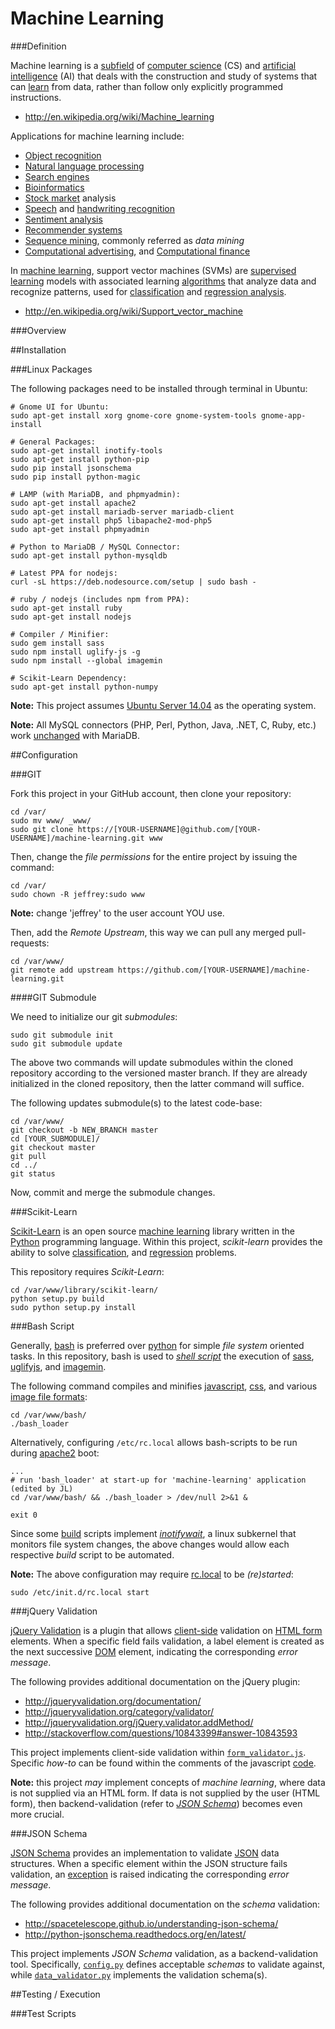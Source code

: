 Machine Learning
================

###Definition

Machine learning is a [subfield](http://en.wikipedia.org/wiki/Academic_disciplines) of [computer science](http://en.wikipedia.org/wiki/Computer_science) (CS) and [artificial intelligence](http://en.wikipedia.org/wiki/Artificial_intelligence) (AI) that deals with the construction and study of systems that can [learn](http://en.wikipedia.org/wiki/Learning) from data, rather than follow only explicitly programmed instructions.

- http://en.wikipedia.org/wiki/Machine_learning

Applications for machine learning include:

- [Object recognition](http://en.wikipedia.org/wiki/Object_recognition)
- [Natural language processing](http://en.wikipedia.org/wiki/Natural_language_processing)
- [Search engines](http://en.wikipedia.org/wiki/Search_engines)
- [Bioinformatics](http://en.wikipedia.org/wiki/Bioinformatics)
- [Stock market](http://en.wikipedia.org/wiki/Stock_market) analysis
- [Speech](http://en.wikipedia.org/wiki/Speech_recognition) and [handwriting recognition](http://en.wikipedia.org/wiki/Speech_recognition)
- [Sentiment analysis](http://en.wikipedia.org/wiki/Sentiment_analysis)
- [Recommender systems](http://en.wikipedia.org/wiki/Recommender_system)
- [Sequence mining](http://en.wikipedia.org/wiki/Sequence_mining), commonly referred as *data mining*
- [Computational advertising](http://en.wikipedia.org/wiki/Computational_advertising), and [Computational finance](http://en.wikipedia.org/wiki/Computational_finance)

In [machine learning](http://en.wikipedia.org/wiki/Machine_learning), support vector machines (SVMs) are [supervised learning](http://en.wikipedia.org/wiki/Supervised_learning) models with associated learning [algorithms](http://en.wikipedia.org/wiki/Algorithm) that analyze data and recognize patterns, used for [classification](http://en.wikipedia.org/wiki/Statistical_classification) and [regression analysis](http://en.wikipedia.org/wiki/Regression_analysis). 

- http://en.wikipedia.org/wiki/Support_vector_machine

###Overview

##Installation

###Linux Packages

The following packages need to be installed through terminal in Ubuntu:

```
# Gnome UI for Ubuntu:
sudo apt-get install xorg gnome-core gnome-system-tools gnome-app-install

# General Packages:
sudo apt-get install inotify-tools
sudo apt-get install python-pip
sudo pip install jsonschema
sudo pip install python-magic

# LAMP (with MariaDB, and phpmyadmin):
sudo apt-get install apache2
sudo apt-get install mariadb-server mariadb-client
sudo apt-get install php5 libapache2-mod-php5
sudo apt-get install phpmyadmin

# Python to MariaDB / MySQL Connector:
sudo apt-get install python-mysqldb

# Latest PPA for nodejs:
curl -sL https://deb.nodesource.com/setup | sudo bash -

# ruby / nodejs (includes npm from PPA):
sudo apt-get install ruby
sudo apt-get install nodejs

# Compiler / Minifier:
sudo gem install sass
sudo npm install uglify-js -g
sudo npm install --global imagemin

# Scikit-Learn Dependency:
sudo apt-get install python-numpy
```

**Note:** This project assumes [Ubuntu Server 14.04](http://www.ubuntu.com/download/server) as the operating system.

**Note:** All MySQL connectors (PHP, Perl, Python, Java, .NET, C, Ruby, etc.) work [unchanged](https://mariadb.com/kb/en/mariadb/faq/mariadb-vs-mysql-compatibility/) with MariaDB.

##Configuration

###GIT

Fork this project in your GitHub account, then clone your repository:

```
cd /var/
sudo mv www/ _www/
sudo git clone https://[YOUR-USERNAME]@github.com/[YOUR-USERNAME]/machine-learning.git www
```

Then, change the *file permissions* for the entire project by issuing the command:

```
cd /var/
sudo chown -R jeffrey:sudo www
```

**Note:** change 'jeffrey' to the user account YOU use.

Then, add the *Remote Upstream*, this way we can pull any merged pull-requests:

```
cd /var/www/
git remote add upstream https://github.com/[YOUR-USERNAME]/machine-learning.git
```

####GIT Submodule

We need to initialize our git *submodules*:

```
sudo git submodule init
sudo git submodule update
```

The above two commands will update submodules within the cloned repository according to the versioned master branch. If they are already initialized in the cloned repository, then the latter command will suffice.

The following updates submodule(s) to the latest code-base:

```
cd /var/www/
git checkout -b NEW_BRANCH master
cd [YOUR_SUBMODULE]/
git checkout master
git pull
cd ../
git status
```

Now, commit and merge the submodule changes.

###Scikit-Learn

[Scikit-Learn](http://scikit-learn.org/stable/) is an open source [machine learning](http://en.wikipedia.org/wiki/Machine_learning) library written in the [Python](http://en.wikipedia.org/wiki/Python_(programming_language)) programming language.  Within this project, *scikit-learn* provides the ability to solve [classification](http://scikit-learn.org/stable/modules/svm.html#classification), and [regression](http://scikit-learn.org/stable/modules/svm.html#regression) problems.

This repository requires *Scikit-Learn*:

```
cd /var/www/library/scikit-learn/
python setup.py build
sudo python setup.py install
```

###Bash Script

Generally, [bash](http://en.wikipedia.org/wiki/Bash_(Unix_shell)) is preferred over [python](http://en.wikipedia.org/wiki/Python_(programming_language)) for simple *file system* oriented tasks. In this repository, bash is used to [*shell script*](http://en.wikipedia.org/wiki/Shell_script) the execution of [sass](http://sass-lang.com/documentation/file.SASS_REFERENCE.html), [uglifyjs](https://www.npmjs.org/package/uglify-js#usage), and [imagemin](https://www.npmjs.org/package/imagemin#usage).

The following command compiles and minifies [javascript](http://en.wikipedia.org/wiki/JavaScript), [css](http://en.wikipedia.org/wiki/Cascading_Style_Sheets), and various [image file formats](http://en.wikipedia.org/wiki/Image_file_formats):

```
cd /var/www/bash/
./bash_loader
```

Alternatively, configuring `/etc/rc.local` allows bash-scripts to be run during [apache2](https://help.ubuntu.com/10.04/serverguide/httpd.html) boot:

```
...
# run 'bash_loader' at start-up for 'machine-learning' application (edited by JL)
cd /var/www/bash/ && ./bash_loader > /dev/null 2>&1 &

exit 0
```

Since some [build](https://github.com/jeff1evesque/machine-learning/tree/master/bash/build/) scripts implement [*inotifywait*](http://linux.die.net/man/1/inotifywait), a linux subkernel that monitors file system changes, the above changes would allow each respective *build* script to be automated.

**Note:** The above configuration may require [rc.local](http://www.linux.com/news/enterprise/systems-management/8116-an-introduction-to-services-runlevels-and-rcd-scripts) to be *(re)started*:

```
sudo /etc/init.d/rc.local start
```

###jQuery Validation

[jQuery Validation](http://jqueryvalidation.org/) is a plugin that allows [client-side](http://en.wikipedia.org/wiki/Client-side) validation on [HTML form](http://www.w3.org/TR/html5/forms.html) elements. When a specific field fails validation, a label element is created as the next successive [DOM](http://en.wikipedia.org/wiki/Document_Object_Model) element, indicating the corresponding *error message*.

The following provides additional documentation on the jQuery plugin:

- http://jqueryvalidation.org/documentation/
- http://jqueryvalidation.org/category/validator/
- http://jqueryvalidation.org/jQuery.validator.addMethod/
- http://stackoverflow.com/questions/10843399#answer-10843593

This project implements client-side validation within [`form_validator.js`](https://github.com/jeff1evesque/machine-learning/blob/master/src/js/form_validator.js). Specific *how-to* can be found within the comments of the javascript [code](https://github.com/jeff1evesque/machine-learning/blob/master/src/js/form_validator.js).

**Note:** this project *may* implement concepts of *machine learning*, where data is not supplied via an HTML form. If data is not supplied by the user (HTML form), then backend-validation (refer to [*JSON Schema*](https://github.com/jeff1evesque/machine-learning#json-schema)) becomes even more crucial.

###JSON Schema

[JSON Schema](https://pypi.python.org/pypi/jsonschema) provides an implementation to validate [JSON](http://en.wikipedia.org/wiki/JSON) data structures. When a specific element within the JSON structure fails validation, an [exception](https://wiki.python.org/moin/HandlingExceptions) is raised indicating the corresponding *error message*.

The following provides additional documentation on the *schema* validation:

- http://spacetelescope.github.io/understanding-json-schema/
- http://python-jsonschema.readthedocs.org/en/latest/

This project implements *JSON Schema* validation, as a backend-validation tool. Specifically, [`config.py`](https://github.com/jeff1evesque/machine-learning/blob/master/python/config.py) defines acceptable *schemas* to validate against, while [`data_validator.py`](https://github.com/jeff1evesque/machine-learning/blob/52157d2f7c7255f999e822dd13ce65911d678918/python/data_validator.py#L48) implements the validation schema(s).

##Testing / Execution

###Test Scripts
